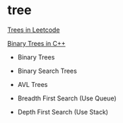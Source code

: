 # tree

[Trees in Leetcode](https://leetcode.com/explore/learn/card/data-structure-tree/17/solve-problems-recursively/534/)

[Binary Trees in C++](http://math.hws.edu/eck/cs225/s03/binary_trees/)

- Binary Trees
- Binary Search Trees
- AVL Trees

- Breadth First Search (Use Queue)
- Depth First Search (Use Stack)
